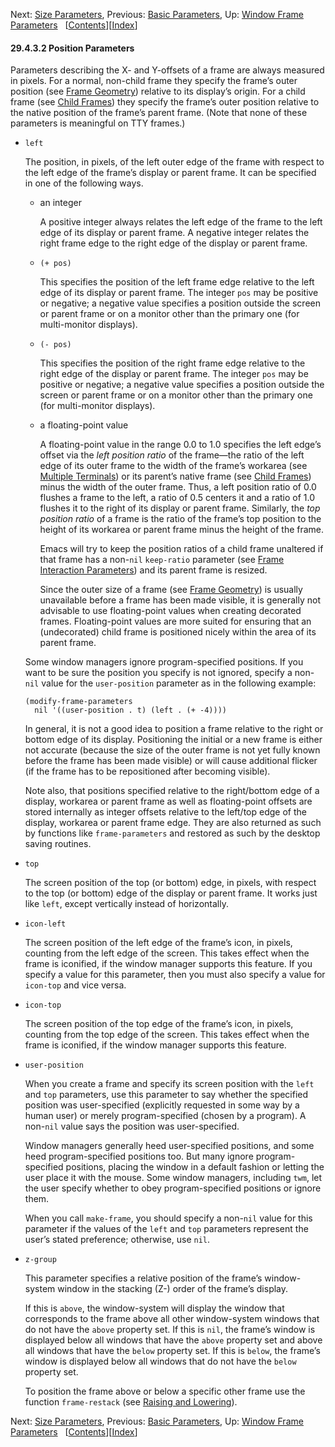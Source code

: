 <!-- This is the GNU Emacs Lisp Reference Manual
corresponding to Emacs version 27.2.

Copyright (C) 1990-1996, 1998-2021 Free Software Foundation,
Inc.

Permission is granted to copy, distribute and/or modify this document
under the terms of the GNU Free Documentation License, Version 1.3 or
any later version published by the Free Software Foundation; with the
Invariant Sections being "GNU General Public License," with the
Front-Cover Texts being "A GNU Manual," and with the Back-Cover
Texts as in (a) below.  A copy of the license is included in the
section entitled "GNU Free Documentation License."

(a) The FSF's Back-Cover Text is: "You have the freedom to copy and
modify this GNU manual.  Buying copies from the FSF supports it in
developing GNU and promoting software freedom." -->

<!-- Created by GNU Texinfo 6.7, http://www.gnu.org/software/texinfo/ -->

Next: [Size Parameters](Size-Parameters.html), Previous: [Basic Parameters](Basic-Parameters.html), Up: [Window Frame Parameters](Window-Frame-Parameters.html)   \[[Contents](index.html#SEC_Contents "Table of contents")]\[[Index](Index.html "Index")]

#### 29.4.3.2 Position Parameters

Parameters describing the X- and Y-offsets of a frame are always measured in pixels. For a normal, non-child frame they specify the frame’s outer position (see [Frame Geometry](Frame-Geometry.html)) relative to its display’s origin. For a child frame (see [Child Frames](Child-Frames.html)) they specify the frame’s outer position relative to the native position of the frame’s parent frame. (Note that none of these parameters is meaningful on TTY frames.)

*   `left`

    The position, in pixels, of the left outer edge of the frame with respect to the left edge of the frame’s display or parent frame. It can be specified in one of the following ways.

    *   an integer

        A positive integer always relates the left edge of the frame to the left edge of its display or parent frame. A negative integer relates the right frame edge to the right edge of the display or parent frame.

    *   `(+ pos)`

        This specifies the position of the left frame edge relative to the left edge of its display or parent frame. The integer `pos` may be positive or negative; a negative value specifies a position outside the screen or parent frame or on a monitor other than the primary one (for multi-monitor displays).

    *   `(- pos)`

        This specifies the position of the right frame edge relative to the right edge of the display or parent frame. The integer `pos` may be positive or negative; a negative value specifies a position outside the screen or parent frame or on a monitor other than the primary one (for multi-monitor displays).

    *   a floating-point value

        A floating-point value in the range 0.0 to 1.0 specifies the left edge’s offset via the *left position ratio* of the frame—the ratio of the left edge of its outer frame to the width of the frame’s workarea (see [Multiple Terminals](Multiple-Terminals.html)) or its parent’s native frame (see [Child Frames](Child-Frames.html)) minus the width of the outer frame. Thus, a left position ratio of 0.0 flushes a frame to the left, a ratio of 0.5 centers it and a ratio of 1.0 flushes it to the right of its display or parent frame. Similarly, the *top position ratio* of a frame is the ratio of the frame’s top position to the height of its workarea or parent frame minus the height of the frame.

        Emacs will try to keep the position ratios of a child frame unaltered if that frame has a non-`nil` `keep-ratio` parameter (see [Frame Interaction Parameters](Frame-Interaction-Parameters.html)) and its parent frame is resized.

        Since the outer size of a frame (see [Frame Geometry](Frame-Geometry.html)) is usually unavailable before a frame has been made visible, it is generally not advisable to use floating-point values when creating decorated frames. Floating-point values are more suited for ensuring that an (undecorated) child frame is positioned nicely within the area of its parent frame.

    Some window managers ignore program-specified positions. If you want to be sure the position you specify is not ignored, specify a non-`nil` value for the `user-position` parameter as in the following example:

        (modify-frame-parameters
          nil '((user-position . t) (left . (+ -4))))

    In general, it is not a good idea to position a frame relative to the right or bottom edge of its display. Positioning the initial or a new frame is either not accurate (because the size of the outer frame is not yet fully known before the frame has been made visible) or will cause additional flicker (if the frame has to be repositioned after becoming visible).

    Note also, that positions specified relative to the right/bottom edge of a display, workarea or parent frame as well as floating-point offsets are stored internally as integer offsets relative to the left/top edge of the display, workarea or parent frame edge. They are also returned as such by functions like `frame-parameters` and restored as such by the desktop saving routines.

*   `top`

    The screen position of the top (or bottom) edge, in pixels, with respect to the top (or bottom) edge of the display or parent frame. It works just like `left`, except vertically instead of horizontally.

*   `icon-left`

    The screen position of the left edge of the frame’s icon, in pixels, counting from the left edge of the screen. This takes effect when the frame is iconified, if the window manager supports this feature. If you specify a value for this parameter, then you must also specify a value for `icon-top` and vice versa.

*   `icon-top`

    The screen position of the top edge of the frame’s icon, in pixels, counting from the top edge of the screen. This takes effect when the frame is iconified, if the window manager supports this feature.

*   `user-position`

    When you create a frame and specify its screen position with the `left` and `top` parameters, use this parameter to say whether the specified position was user-specified (explicitly requested in some way by a human user) or merely program-specified (chosen by a program). A non-`nil` value says the position was user-specified.

    Window managers generally heed user-specified positions, and some heed program-specified positions too. But many ignore program-specified positions, placing the window in a default fashion or letting the user place it with the mouse. Some window managers, including `twm`, let the user specify whether to obey program-specified positions or ignore them.

    When you call `make-frame`, you should specify a non-`nil` value for this parameter if the values of the `left` and `top` parameters represent the user’s stated preference; otherwise, use `nil`.

*   `z-group`

    This parameter specifies a relative position of the frame’s window-system window in the stacking (Z-) order of the frame’s display.

    If this is `above`, the window-system will display the window that corresponds to the frame above all other window-system windows that do not have the `above` property set. If this is `nil`, the frame’s window is displayed below all windows that have the `above` property set and above all windows that have the `below` property set. If this is `below`, the frame’s window is displayed below all windows that do not have the `below` property set.

    To position the frame above or below a specific other frame use the function `frame-restack` (see [Raising and Lowering](Raising-and-Lowering.html)).

Next: [Size Parameters](Size-Parameters.html), Previous: [Basic Parameters](Basic-Parameters.html), Up: [Window Frame Parameters](Window-Frame-Parameters.html)   \[[Contents](index.html#SEC_Contents "Table of contents")]\[[Index](Index.html "Index")]
